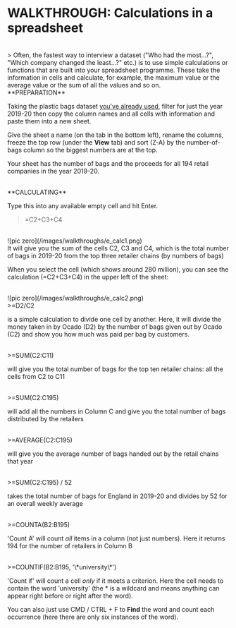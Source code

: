 # WALKTHROUGH: Calculations in a spreadsheet

<br />
> Often, the fastest way to interview a dataset ("Who had the most...?", "Which company changed the least...?" etc.) is to use simple calculations or functions that are built into your spreadsheet programme. These take the information in cells and calculate, for example, the maximum value or the average value or the sum of all the values and so on.

<br />
**PREPARATION**

Taking the plastic bags dataset [you've already used](https://aodhanlutetiae.github.io/dj/excel), filter for just the year 2019-20 then copy the column names and all cells with information and paste them into a new sheet.

Give the sheet a name (on the tab in the bottom left), rename the columns, freeze the top row (under the **View** tab) and sort (Z-A) by the number-of-bags column so the biggest numbers are at the top.

Your sheet has the number of bags and the proceeds for all 194 retail companies in the year 2019-20.

<br />
**CALCULATING**

Type this into any available empty cell and hit Enter.

>=C2+C3+C4

<br />
![pic zero](/images/walkthroughs/e_calc1.png)

<br />
It will give you the sum of the cells C2, C3 and C4, which is the total number of bags in 2019-20 from the top three retailer chains (by numbers of bags)

When you select the cell (which shows around 280 million), you can see the calculation (=C2+C3+C4) in the upper left of the sheet:

<br />
![pic zero](/images/walkthroughs/e_calc2.png)

<br />
>=D2/C2

is a simple calculation to divide one cell by another. Here, it will divide the money taken in by Ocado (D2) by the number of bags given out by Ocado (C2) and show you how much was paid per bag by customers.

<br />
>=SUM(C2:C11)

will give you the total number of bags for the top ten retailer chains: all the cells from C2 to C11

<br />
>=SUM(C2:C195)

will add all the numbers in Column C and give you the total number of bags distributed by the retailers

<br />
>=AVERAGE(C2:C195)

will give you the average number of bags handed out by the retail chains that year

<br />
>=SUM(C2:C195) / 52

takes the total number of bags for England in 2019-20 and divides by 52 for an overall weekly average

<br />
>=COUNTA(B2:B195)

'Count A' will count *all* items in a column (not just numbers). Here it returns 194 for the number of retailers in Column B

<br />
>=COUNTIF(B2:B195, '\*university\*')

'Count if' will count a cell *only* if it meets a criterion. Here the cell needs to contain the word 'university' (the * is a wildcard and means anything can appear right before or right after the word).

You can also just use CMD / CTRL + F to **Find** the word and count each occurrence (here there are only six instances of the word).

<br />
